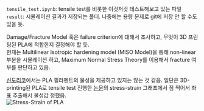 ``tensile_test.ipynb``: tensile test를 비롯한 이것저것 테스트해보고 있는 파일  
``result``: 시뮬레이션 결과가 저장되는 폴더. 나중에는 용량 문제로 git에 저장 안 할 수도 있을 듯.

Damage/Fracture Model 혹은 failure criterion에 대해서 조사하고, 무엇이 3D 프린팅된 PLA에 적합한지 결정해야 할 듯.  
현재는 Multilinear Isotropic hardening model (MISO Model)을 통해 non-linear 부분을 시뮬레이션 하고, Maximum Normal Stress Theory를 이용해서 fracture 여부를 판단하고 있음.

[신도리코](https://sindoh4u.com/goods/view?no=46&srsltid=AfmBOopVEhJF0xLJstQIMS8SeHpXZjQAaL1keqCtixq9tZ3yZEf-YIp9)에서는 PLA 필라멘트의 물성을 제공하고 있지는 않는 것 같음.
일단은 3D-printing된 PLA로 tensile test 진행한 [논문](https://www.mdpi.com/2073-4360/12/1/250)의 stress-strain 그래프에서 점 찍어서 좌표 추출해서 물성값 정했음.  
![Stress-Strain of PLA](https://www.mdpi.com/polymers/polymers-12-00250/article_deploy/html/images/polymers-12-00250-g005-550.jpg)
